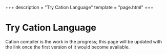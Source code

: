 +++
description = "Try Cation Language"
template = "page.html"
+++

# Try Cation Language

Cation compiler is the work in the progress; this page will be updated with the link once the first version of it would
become available.
